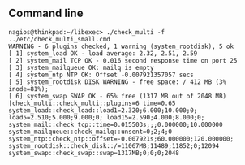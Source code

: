 ## Command line

	
	nagios@thinkpad:~/libexec> ./check_multi -f ../etc/check_multi_small.cmd 
	WARNING - 6 plugins checked, 1 warning (system_rootdisk), 5 ok
	[ 1] system_load OK - load average: 2.32, 2.51, 2.59
	[ 2] system_mail TCP OK - 0.016 second response time on port 25
	[ 3] system_mailqueue OK: mailq is empty
	[ 4] system_ntp NTP OK: Offset -0.007921357057 secs
	[ 5] system_rootdisk DISK WARNING - free space: / 412 MB (3% inode=81%);
	[ 6] system_swap SWAP OK - 65% free (1317 MB out of 2048 MB) 
	|check_multi::check_multi::plugins=6 time=0.65 system_load::check_load::load1=2.320;6.000;10.000;0; load5=2.510;5.000;9.000;0; load15=2.590;4.000;8.000;0;  system_mail::check_tcp::time=0.015503s;;;0.000000;10.000000 system_mailqueue::check_mailq::unsent=0;2;4;0 system_ntp::check_ntp::offset=-0.007921s;60.000000;120.000000; system_rootdisk::check_disk::/=11067MB;11489;11852;0;12094 system_swap::check_swap::swap=1317MB;0;0;0;2048 
	

